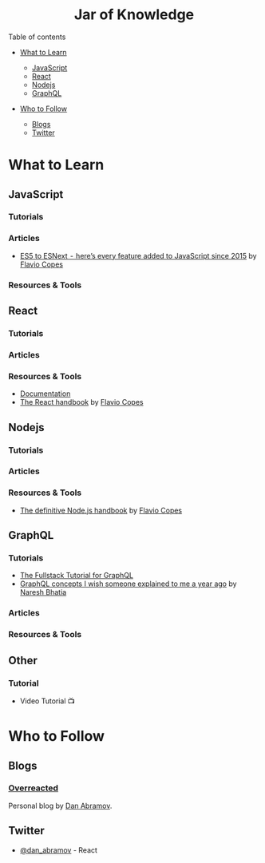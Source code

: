 <h1 align="center">Jar of Knowledge</h1>

Table of contents

- [What to Learn](#what-to-learn)
  - [JavaScript](#javascript)
  - [React](#react)
  - [Nodejs](#nodejs)
  - [GraphQL](#graphql)

- [Who to Follow](#who-to-follow)
  - [Blogs](#blogs)
  - [Twitter](#twitter)

# What to Learn

## JavaScript

### Tutorials
### Articles
- [ES5 to ESNext  -  here’s every feature added to JavaScript since 2015](https://medium.freecodecamp.org/es5-to-esnext-heres-every-feature-added-to-javascript-since-2015-d0c255e13c6e) by [Flavio Copes](https://twitter.com/flaviocopes) 
### Resources & Tools

## React

### Tutorials
### Articles
### Resources & Tools
- [Documentation](https://reactjs.org/docs/getting-started.html)
- [The React handbook](https://medium.freecodecamp.org/the-react-handbook-b71c27b0a795) by [Flavio Copes](https://twitter.com/flaviocopes)

## Nodejs

### Tutorials
### Articles
### Resources & Tools
- [The definitive Node.js handbook](https://medium.freecodecamp.org/the-definitive-node-js-handbook-6912378afc6e) by [Flavio Copes](https://twitter.com/flaviocopes)

## GraphQL

### Tutorials
- [The Fullstack Tutorial for GraphQL](https://www.howtographql.com)
- [GraphQL concepts I wish someone explained to me a year ago](https://medium.com/naresh-bhatia/graphql-concepts-i-wish-someone-explained-to-me-a-year-ago-514d5b3c0eab) by [Naresh Bhatia](https://twitter.com/NareshJBhatia)
### Articles
### Resources & Tools

## Other

### Tutorial

- Video Tutorial 📺

# Who to Follow

## Blogs

### [Overreacted](https://overreacted.io/)
Personal blog by [Dan Abramov](https://github.com/gaearon).

## Twitter
- [@dan_abramov](https://twitter.com/dan_abramov) - React
